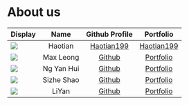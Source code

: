 # About us

| Display                                             |    Name    |               Github Profile                |                                   Portfolio                                    |       
|-----------------------------------------------------|:----------:|:-------------------------------------------:|:------------------------------------------------------------------------------:|
| ![](https://via.placeholder.com/100.png?text=Photo) |  Haotian   | [Haotian199](https://github.com/Haotian199) | [Haotian199](https://ay2324s2-cs2113-w13-3.github.io/tp/team/Haotian199.html)  |
| ![](https://via.placeholder.com/100.png?text=Photo) | Max Leong  |    [Github](https://github.com/Mmaxx15)     |   [Portfolio](https://ay2324s2-cs2113-w13-3.github.io/tp/team/mmaxx15.html)    |  
| ![](https://via.placeholder.com/100.png?text=Photo) | Ng Yan Hui |      [Github](https://github.com/nyh3)      |     [Portfolio](https://ay2324s2-cs2113-w13-3.github.io/tp/team/nyh3.html)     | 
| ![](https://github.com/Heart-of-N1)                 | Sizhe Shao |  [Github](https://github.com/Heart-of-N1)   | [Portfolio](https://ay2324s2-cs2113-w13-3.github.io/tp/team/heart-of-n1.html)  |
| ![](https://via.placeholder.com/100.png?text=Photo) |   LiYan    |  [Github](https://github.com/HikoHikoHiko)  | [Portfolio](https://ay2324s2-cs2113-w13-3.github.io/tp/team/HikoHikoHiko.html) |               


 
